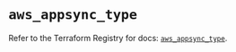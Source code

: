 # `aws_appsync_type`

Refer to the Terraform Registry for docs: [`aws_appsync_type`](https://registry.terraform.io/providers/hashicorp/aws/5.72.1/docs/resources/appsync_type).
